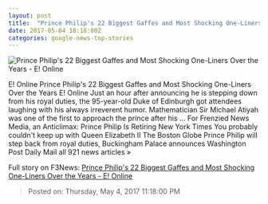 ```yaml
---
layout: post
title:  "Prince Philip's 22 Biggest Gaffes and Most Shocking One-Liners Over the Years - E! Online"
date: 2017-05-04 18:18:00Z
categories: google-news-top-stories
---
```


![Prince Philip's 22 Biggest Gaffes and Most Shocking One-Liners Over the Years - E! Online](http://akns-images.eonline.com/eol_images/Entire_Site/201743/rs_600x600-170503203219-rs_600x600-130617061754-300.PrincePhillip.jc.hospital.jpg?downsize=450:*&crop=450:350;left,top)

E! Online Prince Philip's 22 Biggest Gaffes and Most Shocking One-Liners Over the Years E! Online Just an hour after announcing he is stepping down from his royal duties, the 95-year-old Duke of Edinburgh got attendees laughing with his always irreverent humor. Mathematician Sir Michael Atiyah was one of the first to approach the prince after his ... For Frenzied News Media, an Anticlimax: Prince Philip Is Retiring New York Times You probably couldn't keep up with Queen Elizabeth II The Boston Globe Prince Philip will step back from royal duties, Buckingham Palace announces Washington Post Daily Mail all 921 news articles »


Full story on F3News: [Prince Philip's 22 Biggest Gaffes and Most Shocking One-Liners Over the Years - E! Online](http://www.f3nws.com/n/YeNey)

> Posted on: Thursday, May 4, 2017 11:18:00 PM
